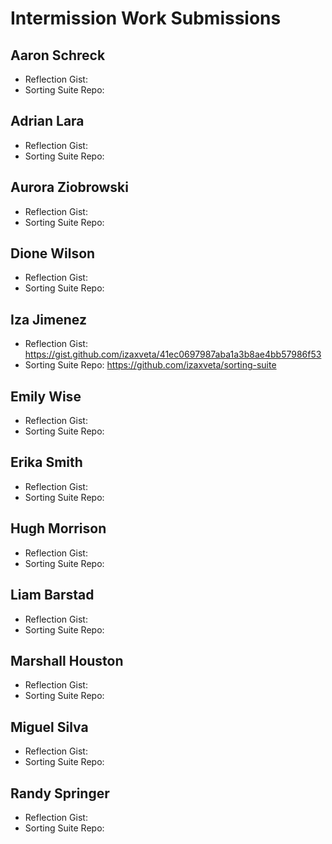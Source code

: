 # Intermission Work Submissions

## Aaron Schreck

* Reflection Gist:
* Sorting Suite Repo:

## Adrian Lara

* Reflection Gist:
* Sorting Suite Repo:

## Aurora Ziobrowski

* Reflection Gist:
* Sorting Suite Repo:

## Dione Wilson

* Reflection Gist:
* Sorting Suite Repo:

## Iza Jimenez

* Reflection Gist: https://gist.github.com/izaxveta/41ec0697987aba1a3b8ae4bb57986f53
* Sorting Suite Repo: https://github.com/izaxveta/sorting-suite

## Emily Wise

* Reflection Gist:
* Sorting Suite Repo:

## Erika Smith

* Reflection Gist:
* Sorting Suite Repo:

## Hugh Morrison

* Reflection Gist:
* Sorting Suite Repo:

## Liam Barstad

* Reflection Gist:
* Sorting Suite Repo:

## Marshall Houston

* Reflection Gist:
* Sorting Suite Repo:

## Miguel Silva

* Reflection Gist:
* Sorting Suite Repo:

## Randy Springer

* Reflection Gist:
* Sorting Suite Repo:
